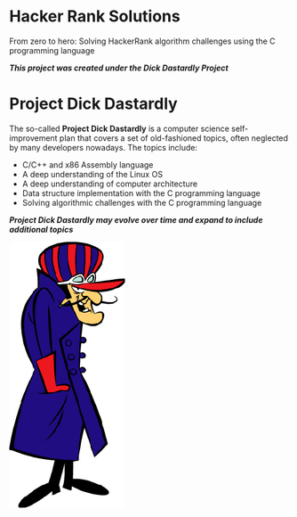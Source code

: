 # Hacker Rank Solutions

From zero to hero: Solving HackerRank algorithm challenges using the C programming language

**_This project was created under the Dick Dastardly Project_**

# Project Dick Dastardly

The so-called **Project Dick Dastardly** is a computer science self-improvement plan that covers a set of old-fashioned topics, often neglected by many developers nowadays. The topics include:

- C/C++ and x86 Assembly language
- A deep understanding of the Linux OS
- A deep understanding of computer architecture
- Data structure implementation with the C programming language
- Solving algorithmic challenges with the C programming language

**_Project Dick Dastardly may evolve over time and expand to include additional topics_**

![Project Dick Dastardly](img/Dickdastardly.gif)
